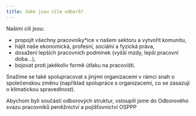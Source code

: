 ```yaml
---
title: Jaké jsou cíle odborů?
---
```

Našimi cíli jsou:

- propojit všechny pracovníky\*ice v našem sektoru a vytvořit komunitu,
- hájit naše ekonomická, profesní, sociální a fyzická práva,
- dosažení lepších pracovních podmínek (vyšší mzdy, lepší pracovní doba...),
- bojovat proti jakékoliv formě útlaku na pracovišti.

Snažíme se také spolupracovat s jinými organizacemi v rámci snah o společenskou změnu (například spolupráce s organizacemi, co se zasazují o klimatickou spravedlnost).

Abychom byli součástí odborových struktur, vstoupili jsme do Odborového svazu pracovníků peněžnictví a pojišťovnictví OSPPP
